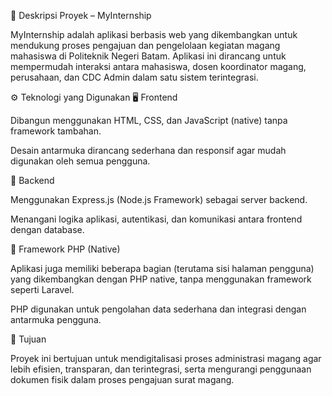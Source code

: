 🧾 Deskripsi Proyek – MyInternship

MyInternship adalah aplikasi berbasis web yang dikembangkan untuk mendukung proses pengajuan dan pengelolaan kegiatan magang mahasiswa di Politeknik Negeri Batam. Aplikasi ini dirancang untuk mempermudah interaksi antara mahasiswa, dosen koordinator magang, perusahaan, dan CDC Admin dalam satu sistem terintegrasi.

⚙️ Teknologi yang Digunakan
🖥️ Frontend

Dibangun menggunakan HTML, CSS, dan JavaScript (native) tanpa framework tambahan.

Desain antarmuka dirancang sederhana dan responsif agar mudah digunakan oleh semua pengguna.

🧩 Backend

Menggunakan Express.js (Node.js Framework) sebagai server backend.

Menangani logika aplikasi, autentikasi, dan komunikasi antara frontend dengan database.

💾 Framework PHP (Native)

Aplikasi juga memiliki beberapa bagian (terutama sisi halaman pengguna) yang dikembangkan dengan PHP native, tanpa menggunakan framework seperti Laravel.

PHP digunakan untuk pengolahan data sederhana dan integrasi dengan antarmuka pengguna.

🧠 Tujuan

Proyek ini bertujuan untuk mendigitalisasi proses administrasi magang agar lebih efisien, transparan, dan terintegrasi, serta mengurangi penggunaan dokumen fisik dalam proses pengajuan surat magang.

